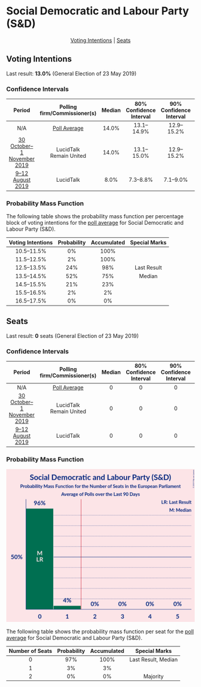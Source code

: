 # Social Democratic and Labour Party (S&D)

<p align="center"><a href="#voting-intentions">Voting Intentions</a> | <a href="#seats">Seats</a></p>

## Voting Intentions

Last result: **13.0%** (General Election of 23 May 2019)

### Confidence Intervals

| Period     | Polling firm/Commissioner(s) | Median | 80% Confidence Interval | 90% Confidence Interval | 95% Confidence Interval | 99% Confidence Interval |
|:----------:|:----------------:|:-----------:|:-----------------------:|:-----------------------:|:-----------------------:|:-----------------------:|
| N/A | [Poll Average](average.html) | 14.0% | 13.1–14.9% | 12.9–15.2% | 12.7–15.4% | 12.3–15.9% |
| [30 October–1 November 2019](2019-11-01-LucidTalk.html) | LucidTalk <br> Remain United | 14.0% | 13.1–15.0% | 12.9–15.2% | 12.7–15.5% | 12.3–15.9% |
| [9–12 August 2019](2019-08-12-LucidTalk.html) | LucidTalk | 8.0% | 7.3–8.8% | 7.1–9.0% | 7.0–9.2% | 6.6–9.6% |

### Probability Mass Function

The following table shows the probability mass function per percentage block of voting intentions for the [poll average](average.html) for Social Democratic and Labour Party (S&D).

| Voting Intentions | Probability | Accumulated | Special Marks |
|:-----------------:|:-----------:|:-----------:|:-------------:|
| 10.5–11.5% | 0% | 100% |  |
| 11.5–12.5% | 2% | 100% |  |
| 12.5–13.5% | 24% | 98% | Last Result |
| 13.5–14.5% | 52% | 75% | Median |
| 14.5–15.5% | 21% | 23% |  |
| 15.5–16.5% | 2% | 2% |  |
| 16.5–17.5% | 0% | 0% |  |


## Seats

Last result: **0** seats (General Election of 23 May 2019)

### Confidence Intervals

| Period     | Polling firm/Commissioner(s) | Median | 80% Confidence Interval | 90% Confidence Interval | 95% Confidence Interval | 99% Confidence Interval |
|:----------:|:----------------:|:------:|:-----------------------:|:-----------------------:|:-----------------------:|:-----------------------:|
| N/A | [Poll Average](average.html) | 0 | 0 | 0 | 0–1 | 0–1 |
| [30 October–1 November 2019](2019-11-01-LucidTalk.html) | LucidTalk <br> Remain United | 0 | 0 | 0 | 0–1 | 0–1 |
| [9–12 August 2019](2019-08-12-LucidTalk.html) | LucidTalk | 0 | 0 | 0 | 0 | 0 |

### Probability Mass Function

![Graph with seats probability mass function not yet produced](average-seats-pmf-socialdemocraticandlabourpartysd.png "Seats Probability Mass Function")

The following table shows the probability mass function per seat for the [poll average](average.html) for Social Democratic and Labour Party (S&D).

| Number of Seats | Probability | Accumulated | Special Marks |
|:---------------:|:-----------:|:-----------:|:-------------:|
| 0 | 97% | 100% | Last Result, Median |
| 1 | 3% | 3% |  |
| 2 | 0% | 0% | Majority |


